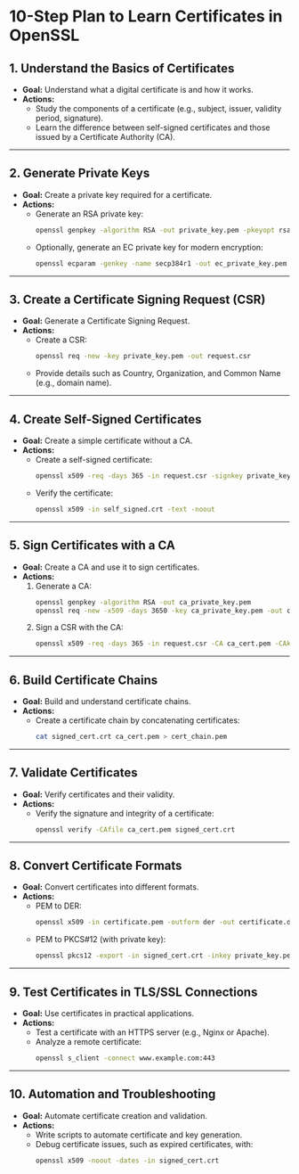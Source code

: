 # 10-Step Plan to Learn Certificates in OpenSSL

## 1. Understand the Basics of Certificates
- **Goal:** Understand what a digital certificate is and how it works.
- **Actions:**
  - Study the components of a certificate (e.g., subject, issuer, validity period, signature).
  - Learn the difference between self-signed certificates and those issued by a Certificate Authority (CA).

---

## 2. Generate Private Keys
- **Goal:** Create a private key required for a certificate.
- **Actions:**
  - Generate an RSA private key:  
    ```bash
    openssl genpkey -algorithm RSA -out private_key.pem -pkeyopt rsa_keygen_bits:2048
    ```
  - Optionally, generate an EC private key for modern encryption:  
    ```bash
    openssl ecparam -genkey -name secp384r1 -out ec_private_key.pem
    ```

---

## 3. Create a Certificate Signing Request (CSR)
- **Goal:** Generate a Certificate Signing Request.
- **Actions:**
  - Create a CSR:  
    ```bash
    openssl req -new -key private_key.pem -out request.csr
    ```
  - Provide details such as Country, Organization, and Common Name (e.g., domain name).

---

## 4. Create Self-Signed Certificates
- **Goal:** Create a simple certificate without a CA.
- **Actions:**
  - Create a self-signed certificate:  
    ```bash
    openssl x509 -req -days 365 -in request.csr -signkey private_key.pem -out self_signed.crt
    ```
  - Verify the certificate:  
    ```bash
    openssl x509 -in self_signed.crt -text -noout
    ```

---

## 5. Sign Certificates with a CA
- **Goal:** Create a CA and use it to sign certificates.
- **Actions:**
  1. Generate a CA:  
     ```bash
     openssl genpkey -algorithm RSA -out ca_private_key.pem
     openssl req -new -x509 -days 3650 -key ca_private_key.pem -out ca_cert.pem
     ```
  2. Sign a CSR with the CA:  
     ```bash
     openssl x509 -req -days 365 -in request.csr -CA ca_cert.pem -CAkey ca_private_key.pem -CAcreateserial -out signed_cert.crt
     ```

---

## 6. Build Certificate Chains
- **Goal:** Build and understand certificate chains.
- **Actions:**
  - Create a certificate chain by concatenating certificates:  
    ```bash
    cat signed_cert.crt ca_cert.pem > cert_chain.pem
    ```

---

## 7. Validate Certificates
- **Goal:** Verify certificates and their validity.
- **Actions:**
  - Verify the signature and integrity of a certificate:  
    ```bash
    openssl verify -CAfile ca_cert.pem signed_cert.crt
    ```

---

## 8. Convert Certificate Formats
- **Goal:** Convert certificates into different formats.
- **Actions:**
  - PEM to DER:  
    ```bash
    openssl x509 -in certificate.pem -outform der -out certificate.der
    ```
  - PEM to PKCS#12 (with private key):  
    ```bash
    openssl pkcs12 -export -in signed_cert.crt -inkey private_key.pem -out certificate.p12
    ```

---

## 9. Test Certificates in TLS/SSL Connections
- **Goal:** Use certificates in practical applications.
- **Actions:**
  - Test a certificate with an HTTPS server (e.g., Nginx or Apache).
  - Analyze a remote certificate:  
    ```bash
    openssl s_client -connect www.example.com:443
    ```

---

## 10. Automation and Troubleshooting
- **Goal:** Automate certificate creation and validation.
- **Actions:**
  - Write scripts to automate certificate and key generation.
  - Debug certificate issues, such as expired certificates, with:  
    ```bash
    openssl x509 -noout -dates -in signed_cert.crt
    ```